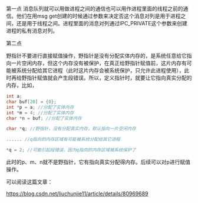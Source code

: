 第一点 消息队列就可以用做进程之间的通信也可以用作进程里面的线程之前的通信。他们在用msg get创建的时候通过参数来决定否这个消息对列是用于进程之间，还是用于线程之间。进程里面的消息对列通过IPC_PRIVATE这个参数来创建进程的私有消息对列。

第二点

野指针不要进行直接赋值操作，野指针是没有分配实体内存的，是系统任意给它指向一片空闲内存，但这个内存没有被保护，在真正给野指针赋值前，这片内存有可能被系统分配给其它进程（此时这片内存会被系统保护，只允许此进程使用），此时再给野指针赋值就会产生段错误。所以，定义指针时，就要让它指向真实分配的内存，比如，

```c
int a; 
char buf[20] = {0};
int *p = a; //分配了实体内存
int *m = 4; //分配了实体内存
char *n = buf; //分配了实体内存

char *q; //野指针，没有分配真实内存，默认指向一片空闲内存

...... //q指向的内存区域有可能被系统分配给其它进程

*q = 2; //可能引起段错误，因为q指向的内存区域被系统保护了
```

此时的p、m、n就不是野指针，它有指向真实分配得内存。后续可以对p进行赋值操作。

可以阅读这篇文章：

https://blog.csdn.net/liuchunjie11/article/details/80969689